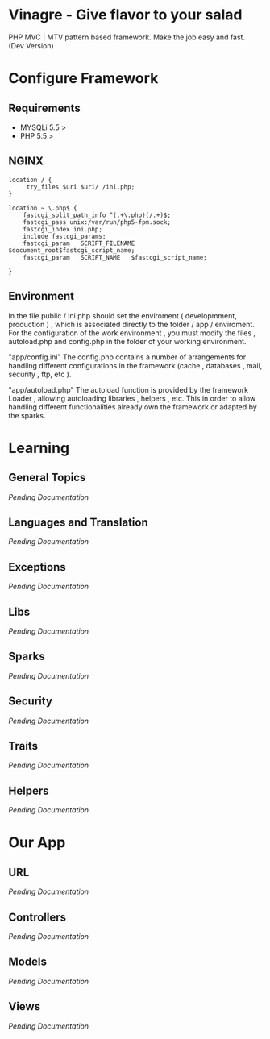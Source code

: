 Vinagre - Give flavor to your salad
===================
PHP MVC | MTV pattern based framework. Make the job easy and fast.
(Dev Version)


Configure Framework
=======

Requirements
------------
* MYSQLi 5.5 >
* PHP 5.5 >

NGINX
-----
    location / {
         try_files $uri $uri/ /ini.php;
    }

    location ~ \.php$ {
        fastcgi_split_path_info ^(.+\.php)(/.+)$;
        fastcgi_pass unix:/var/run/php5-fpm.sock;
        fastcgi_index ini.php;
        include fastcgi_params;
        fastcgi_param   SCRIPT_FILENAME  $document_root$fastcgi_script_name;
        fastcgi_param   SCRIPT_NAME   $fastcgi_script_name;

    }


Environment
----------
In the file public / ini.php should set the enviroment ( developmment, production ) , which is associated directly to the folder / app / enviroment.
For the configuration of the work environment , you must modify the files , autoload.php and config.php in the folder of your working environment.

"app/config.ini"
The config.php contains a number of arrangements for handling different configurations in the framework (cache , databases , mail, security , ftp, etc ).

"app/autoload.php"
The autoload function is provided by the framework Loader , allowing autoloading libraries , helpers , etc. This in order to allow handling different functionalities already own the framework or adapted by the sparks.


Learning
=========

General Topics
--------------
*Pending Documentation*

Languages and Translation
------------------------
*Pending Documentation*

Exceptions
----------
*Pending Documentation*

Libs
----
*Pending Documentation*

Sparks
------
*Pending Documentation*

Security
------
*Pending Documentation*

Traits
-----
*Pending Documentation*

Helpers
-----
*Pending Documentation*

Our App
======

URL
-----
*Pending Documentation*

Controllers
-----------
*Pending Documentation*

Models
-------
*Pending Documentation*

Views
-----
*Pending Documentation*
